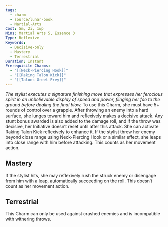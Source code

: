 ```yaml
---
tags:
  - charm
  - source/lunar-book
  - Martial-Arts
Cost: 5m, 2i, 1wp
Mins: Martial Arts 5, Essence 3
Type: Reflexive
Keywords:
  - Decisive-only
  - Mastery
  - Terrestrial
Duration: Instant
Prerequisite Charms:
  - "[[Neck-Piercing Hook]]"
  - "[[Raking Talon Kick]]"
  - "[[Talons Greet Prey]]"
---
```

*The stylist executes a signature finishing move that expresses her ferocious spirit in an unbelievable display of speed and power, flinging her foe to the ground before dealing the final blow.*
To use this Charm, she must have 5+ rounds of control over a grapple. After throwing an enemy into a hard surface, she lunges toward him and reflexively makes a decisive attack. Any stunt bonus awarded is also added to the damage roll, and if the throw was decisive, her Initiative doesn’t reset until after this attack. She can activate Raking Talon Kick reflexively to enhance it. 
If the stylist threw her enemy beyond close range using Neck-Piercing Hook or a similar effect, she leaps into close range with him before attacking. This counts as her movement action. 
## Mastery
If the stylist hits, she may reflexively rush the struck enemy or disengage from him with a leap, automatically succeeding on the roll. This doesn’t count as her movement action. 
## Terrestrial
This Charm can only be used against crashed enemies and is incompatible with withering throws.